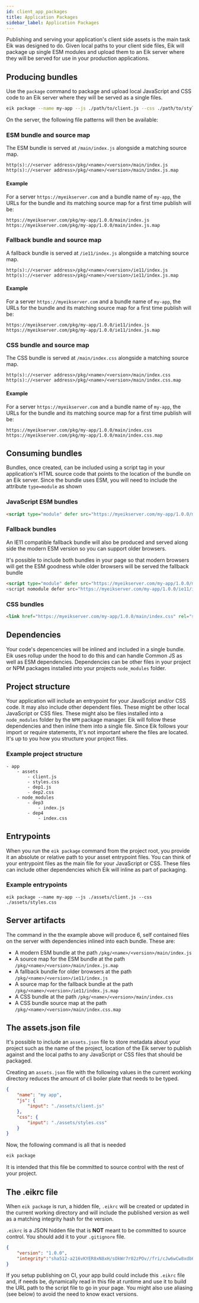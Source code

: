 ```yaml
---
id: client_app_packages
title: Application Packages
sidebar_label: Application Packages
---
```


Publishing and serving your application's client side assets is the main task Eik was designed to do. Given local paths to your client side files, Eik will package up single ESM modules and upload them to an Eik server where they will be served for use in your production applications.

## Producing bundles

Use the `package` command to package and upload local JavaScript and CSS code to an Eik server where they will be served as a single files.

```sh
eik package --name my-app --js ./path/to/client.js --css ./path/to/styles.css
```

On the server, the following file patterns will then be available:

### ESM bundle and source map

The ESM bundle is served at `/main/index.js` alongside a matching source map.

```
http(s)://<server address>/pkg/<name>/<version>/main/index.js
http(s)://<server address>/pkg/<name>/<version>/main/index.js.map
```

#### Example

For a server `https://myeikserver.com` and a bundle name of `my-app`, the URLs for the bundle and its matching source map for a first time publish will be:

```
https://myeikserver.com/pkg/my-app/1.0.0/main/index.js
https://myeikserver.com/pkg/my-app/1.0.0/main/index.js.map
```

### Fallback bundle and source map

A fallback bundle is served at `/ie11/index.js` alongside a matching source map.

```
http(s)://<server address>/pkg/<name>/<version>/ie11/index.js
http(s)://<server address>/pkg/<name>/<version>/ie11/index.js.map
```

#### Example

For a server `https://myeikserver.com` and a bundle name of `my-app`, the URLs for the bundle and its matching source map for a first time publish will be:

```
https://myeikserver.com/pkg/my-app/1.0.0/ie11/index.js
https://myeikserver.com/pkg/my-app/1.0.0/ie11/index.js.map
```

### CSS bundle and source map

The CSS bundle is served at `/main/index.css` alongside a matching source map.

```
http(s)://<server address>/pkg/<name>/<version>/main/index.css
http(s)://<server address>/pkg/<name>/<version>/main/index.css.map
```

#### Example

For a server `https://myeikserver.com` and a bundle name of `my-app`, the URLs for the bundle and its matching source map for a first time publish will be:

```
https://myeikserver.com/pkg/my-app/1.0.0/main/index.css
https://myeikserver.com/pkg/my-app/1.0.0/main/index.css.map
```

## Consuming bundles

Bundles, once created, can be included using a script tag in your application's HTML source code that points to the location of the bundle on an Eik server. Since the bundle uses ESM, you will need to include the attribute `type=module` as shown

### JavaScript ESM bundles

```html
<script type="module" defer src="https://myeikserver.com/my-app/1.0.0/main/index.js">
```

### Fallback bundles

An IE11 compatible fallback bundle will also be produced and served along side the modern ESM version so you can support older browsers.

It's possible to include both bundles in your page so that modern browsers will get the ESM goodness while older browsers will be served the fallback bundle

```html
<script type="module" defer src="https://myeikserver.com/my-app/1.0.0/main/index.js">
<script nomodule defer src="https://myeikserver.com/my-app/1.0.0/ie11/index.js">
```

### CSS bundles

```html
<link href="https://myeikserver.com/my-app/1.0.0/main/index.css" rel="stylesheet">
```


## Dependencies

Your code's depencencies will be inlined and included in a single bundle. Eik uses rollup under the hood to do this and can handle Common JS as well as ESM dependencies. Dependencies can be other files in your project or NPM packages installed into your projects `node_modules` folder.

## Project structure

Your application will include an entrypoint for your JavaScript and/or CSS code. It may also include other dependent files. These might be other local JavaScript or CSS files. These might also be files installed into a `node_modules` folder by the `NPM` package manager. Eik will follow these dependencies and then inline them into a single file. Since Eik follows your import or require statements, It's not important where the files are located. It's up to you how you structure your project files.

### Example project structure

```
- app
    - assets
        - client.js
        - styles.css
        - dep1.js
        - dep2.css
    - node_modules
        - dep3
            - index.js
        - dep4
            - index.css
```

## Entrypoints

When you run the `eik package` command from the project root, you provide it an absolute or relative path to your asset entrypoint files. You can think of your entrypoint files as the main file for your JavaScript or CSS. These files can include other dependencies which Eik will inline as part of packaging.

### Example entrypoints

```
eik package --name my-app --js ./assets/client.js --css ./assets/styles.css
```

## Server artifacts

The command in the the example above will produce 6, self contained files on the server with dependencies inlined into each bundle. These are:

* A modern ESM bundle at the path `/pkg/<name>/<version>/main/index.js`
* A source map for the ESM bundle at the path `/pkg/<name>/<version>/main/index.js.map`
* A fallback bundle for older browsers at the path `/pkg/<name>/<version>/ie11/index.js`
* A source map for the fallback bundle at the path `/pkg/<name>/<version>/ie11/index.js.map`
* A CSS bundle at the path `/pkg/<name>/<version>/main/index.css`
* A CSS bundle source map at the path `/pkg/<name>/<version>/main/index.css.map`

## The assets.json file

It's possible to include an `assets.json` file to store metadata about your project such as the name of the project, location of the Eik server to publish against and the local paths to any JavaScript or CSS files that should be packaged.

Creating an `assets.json` file with the following values in the current working directory reduces the amount of cli boiler plate that needs to be typed.

```json
{
    "name": "my app",
    "js": {
        "input": "./assets/client.js"
    },
    "css": {
        "input": "./assets/styles.css"
    }
}
```

Now, the following command is all that is needed

```sh
eik package
```

It is intended that this file be committed to source control with the rest of your project.

## The .eikrc file

When `eik package` is run, a hidden file, `.eikrc` will be created or updated in the current working directory and will include the published version as well as a matching integrity hash for the version.

`.eikrc` is a JSON hidden file that is **NOT** meant to be committed to source control. You should add it to your `.gitignore` file.

```json
{
    "version": "1.0.0",
    "integrity":"sha512-a216vKYER8xN8xH/sOkWr7r02zPOv//fri/cJw6wCw8xdb6ZWIUJaDx3YSWxza9N32mp4J+hHgQ/l0cDEABkBQ=="
}
```

If you setup publishing on CI, your app build could include this `.eikrc` file and, if needs be, dynamically read in this file at runtime and use it to build the URL path to the script file to go in your page. You might also use aliasing (see below) to avoid the need to know exact versions.